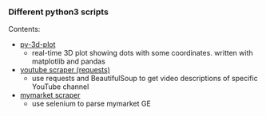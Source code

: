 ### Different python3 scripts

Contents:
* [py-3d-plot](1/)
    * real-time 3D plot showing dots with some coordinates. written with matplotlib and pandas
* [youtube scraper (requests)](2/)
    * use requests and BeautifulSoup to get video descriptions of specific YouTube channel
* [mymarket scraper](mymarket-scraper-selenium/)
    * use selenium to parse mymarket GE

